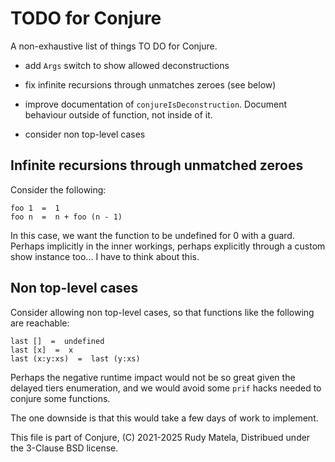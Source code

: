 TODO for Conjure
================

A non-exhaustive list of things TO DO for Conjure.

* add `Args` switch to show allowed deconstructions

* fix infinite recursions through unmatches zeroes (see below)

* improve documentation of `conjureIsDeconstruction`.
  Document behaviour outside of function, not inside of it.

* consider non top-level cases


## Infinite recursions through unmatched zeroes

Consider the following:

	foo 1  =  1
	foo n  =  n + foo (n - 1)

In this case, we want the function to be undefined for 0 with a guard.  Perhaps
implicitly in the inner workings, perhaps explicitly through a custom show
instance too...  I have to think about this.


## Non top-level cases

Consider allowing non top-level cases,
so that functions like the following are reachable:

	last []  =  undefined
	last [x]  =  x
	last (x:y:xs)  =  last (y:xs)

Perhaps the negative runtime impact would not be so great
given the delayed tiers enumeration,
and we would avoid some `prif` hacks
needed to conjure some functions.

The one downside is that this would take a few days of work to implement.


This file is part of Conjure,
(C) 2021-2025 Rudy Matela,
Distribued under the 3-Clause BSD license.
